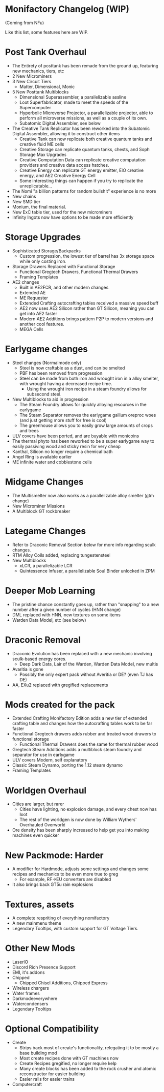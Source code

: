 # Monifactory Changelog (WIP)
(Coming from NFu)

Like this list, some features here are WIP.


# Post Tank Overhaul
* The Entirety of posttank has been remade from the ground up, featuring new mechanics, tiers, etc
* 2 New Microminers
* 3 New Circuit Tiers
    * Matter, Dimensional, Monic
* 5 New Posttank Multiblocks
    * Dimensional Superassembler, a parallelizable assline
    * Loot Superfabricator, made to meet the speeds of the Supercomputer
    * Hyperbolic Microverse Projector,  a parallelizable projector, able to perform all microverse missions, as well as a couple of its own.
    * Subatomic Digital Assembler, see below 
* The Creative Tank Replicator has been reworked into the Subatomic Digital Assembler, allowing it to construct other items
    * Creative Tank can now replicate both creative quantum tanks and creative fluid ME cells
    * Creative Storage can replicate quantum tanks, chests, and Soph Storage Max Upgrades
    * Creative Computation Data can replicate creative computation providers and creative data access hatches.
    * Creative Energy can replicate GT energy emitter, EIO creative energy, and AE2 Creative Energy Cell
    * Some interesting things can happen if you try to replicate the unreplicatable...
* The Nomi "a billion patterns for random bullshit" experience is no more
* New chains
* New SMD tier 
* Monium, the final material.
* New ExC table tier, used for the new microminers
* Infinity Ingots now have options to be made more efficiently


# Storage Upgrades
* Sophisticated Storage/Backpacks
    * Custom progression, the lowest tier of barrel has 3x storage space while only costing iron. 
* Storage Drawers Replaced with Functional Storage
    * Functional Gregtech Drawers, Functional Thermal Drawers
    * Framing Templates
* AE2 changes
    * Built in AE2FCR, and other modern changes.
    * Extended AE
    * ME Requester
    * Extended Crafting autocrafting tables received a massive speed buff
    * AE2 now uses AE2 Silicon rather than GT Silicon, meaning you can get into AE2 faster
    * Modern AE2 Additions brings pattern P2P to modern versions and another cool features.
    * MEGA Cells

 
# Earlygame changes
* Steel changes (Normalmode only)
    * Steel is now craftable as a dust, and can be smelted
    * PBF has been removed from progression 
    * Steel can be made from both iron and wrought iron in a alloy smelter, with wrought having a decreased recipe time.
      * Using the wrought iron recipe in a steam foundry allows for subsecond steel. 
* New Multiblocks to aid in progression
  * The Steam Foundry allows for quickly alloying resources in the earlygame
  * The Steam Separator removes the earlygame gallium oreproc woes (and just getting more stuff for free is cool)
  * The greenhouse allows you to easily grow large amounts of crops and trees
* ULV covers have been ported, and are buyable with monicoins
* The thermal phyto has been reworked to be a super earlygame way to easily passiving wood and sticky resin for very cheap
* Kanthal, Silicon no longer require a chemical bath
* Angel Ring is available earlier 
* ME infinite water and cobblestone cells


# Midgame Changes
* The Multismelter now also works as a parallelizable alloy smelter (gtm change)
* New Microminer Missions
* A Multiblock GT rockbreaker 


# Lategame Changes 
* Refer to Draconic Removal Section below for more info regarding sculk changes.
* RTM Alloy Coils added, replacing tungestensteel
* New Multiblocks
  * xLCR, a parallelizable LCR
  * Quintessence Infuser, a parallelizable Soul Binder unlocked in ZPM


# Deeper Mob Learning
* The pristine chance constantly goes up, rather than "snapping" to a new number after a given number of cycles (HNN change)
* DML replaced with HNN, new textures on some items
* Warden Data Model, etc (see below)


# Draconic Removal
* Draconic Evolution has been replaced with a new mechanic involving sculk-based energy cores.
    * Deep Dark Data, Lair of the Warden, Warden Data Model, new multis 
* Avaritia is gone
    * Possibly the only expert pack without Averitia or DE? (even TJ has DE)
* AA, EXu2 replaced with gregified replacements


# Mods created for the pack
* Extended Crafting Monifactory Edition adds a new tier of extended crafting table and changes how the autocrafting tables work to be far faster
* Functional Gregtech drawers adds rubber and treated wood drawers to functional storage 
    * Functional Thermal Drawers does the same for thermal rubber wood
* Gregtech Steam Additions adds a multiblock steam foundry and separator for use in earlygame
* ULV covers Modern, self explanatory 
* Classic Steam Dynamo, porting the 1.12 steam dynamo
* Framing Templates

# Worldgen Overhaul
* Cities are larger, but rarer
    * Cities have lighting, no explosion damage, and every chest now has loot
    * The rest of the worldgen is now done by William Wythers' Overhauled Overworld
* Ore density has been sharply increased to help get you into making machines even quicker

# New Packmode: Harder
* A modifier for Hardmode, adjusts some settings and changes some recipes and mechanics to be even more true to greg
    * For example, RF->EU converters are disabled 
* It also brings back GT5u rain explosions

# Textures, assets
* A complete respriting of everything nomifactory
* A new mainmenu theme
* Legendary Tooltips, with custom support for GT Voltage Tiers.

# Other New Mods 
* LaserIO
* Discord Rich Presence Support
* EMI, it's addons
* Chipped
    * Chipped Chisel Additions,  Chipped Express
* Wireless chargers
* Water frames
* Darkmodeeverywhere
* Watercondensers
* Legendary Tooltips

# Optional Compatibility 
* Create
    * Strips back most of create's functionality, relegating it to be mostly a base building mod
    * Most create recipes done with GT machines now
    * Create Recipes gregified, no longer require kelp
    * Many create blocks has been added to the rock crusher and atomic reconstructor for easier building
    * Easier rails for easier trains
* Computercraft 

